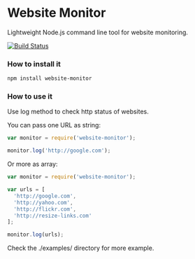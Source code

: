Website Monitor
===============

Lightweight Node.js command line tool for website monitoring.


[![Build Status](https://travis-ci.org/nyjt/website-monitor.png)](https://travis-ci.org/nyjt/website-monitor)

### How to install it

```bash
npm install website-monitor
```

### How to use it

Use log method to check http status of websites.

You can pass one URL as string:
```js
var monitor = require('website-monitor');

monitor.log('http://google.com');
```

Or more as array:

```js
var monitor = require('website-monitor');

var urls = [
  'http://google.com',
  'http://yahoo.com',
  'http://flickr.com',
  'http://resize-links.com'
];

monitor.log(urls);
```

Check the ./examples/ directory for more example.


